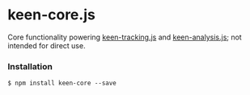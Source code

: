 # keen-core.js

Core functionality powering [keen-tracking.js](https://github.com/keen/keen-tracking.js) and [keen-analysis.js](https://github.com/keen/keen-analysis.js); not intended for direct use.

### Installation

```ssh
$ npm install keen-core --save
```

